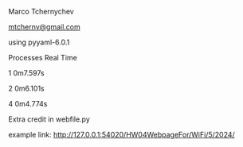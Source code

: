 Marco Tchernychev

mtcherny@gmail.com

using pyyaml-6.0.1

Processes   Real Time

1            0m7.597s

2            0m6.101s

4            0m4.774s

Extra credit in webfile.py

example link: http://127.0.0.1:54020/HW04WebpageFor/WiFi/5/2024/